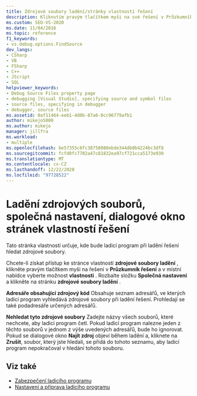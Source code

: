 ```yaml
---
title: Zdrojové soubory ladění/stránky vlastností řešení
description: Kliknutím pravým tlačítkem myši na své řešení v Průzkumník řešení a výběrem vlastností > společných vlastností se dostanete na stránku vlastností zdrojové soubory ladění v aplikaci Visual Studio.
ms.custom: SEO-VS-2020
ms.date: 11/04/2016
ms.topic: reference
f1_keywords:
- vs.debug.options.FindSource
dev_langs:
- CSharp
- VB
- FSharp
- C++
- JScript
- SQL
helpviewer_keywords:
- Debug Source Files property page
- debugging [Visual Studio], specifying source and symbol files
- source files, specifying in debugger
- debugger, source files
ms.assetid: 0af11464-eeb1-4d0b-87a6-0cc96779afb1
author: mikejo5000
ms.author: mikejo
manager: jillfra
ms.workload:
- multiple
ms.openlocfilehash: be57355c8fc38758080ebde344db0b4224bc3df8
ms.sourcegitcommit: fcfd0fc7702a47c81832ea97cf721cca5173e930
ms.translationtype: MT
ms.contentlocale: cs-CZ
ms.lasthandoff: 12/22/2020
ms.locfileid: "97728522"
---
```

# <a name="debug-source-files-common-properties-solution-property-pages-dialog-box"></a>Ladění zdrojových souborů, společná nastavení, dialogové okno stránek vlastností řešení
Tato stránka vlastností určuje, kde bude ladicí program při ladění řešení hledat zdrojové soubory.

 Chcete-li získat přístup ke stránce vlastností **zdrojové soubory ladění** , klikněte pravým tlačítkem myši na řešení v **Průzkumník řešení** a v místní nabídce vyberte možnost **vlastnosti** . Rozbalte složku **Společná nastavení** a klikněte na stránku **zdrojové soubory ladění** .

 **Adresáře obsahující zdrojový kód** Obsahuje seznam adresářů, ve kterých ladicí program vyhledává zdrojové soubory při ladění řešení. Prohledají se také podadresáře určených adresářů.

 **Nehledat tyto zdrojové soubory** Zadejte názvy všech souborů, které nechcete, aby ladicí program četl. Pokud ladicí program nalezne jeden z těchto souborů v jednom z výše uvedených adresářů, bude ho ignorovat. Pokud se dialogové okno **Najít zdroj** objeví během ladění a, kliknete na **Zrušit**, soubor, který jste hledali, se přidá do tohoto seznamu, aby ladicí program nepokračoval v hledání tohoto souboru.

## <a name="see-also"></a>Viz také

- [Zabezpečení ladicího programu](../debugger/debugger-security.md)
- [Nastavení a příprava ladicího programu](../debugger/debugger-settings-and-preparation.md)
